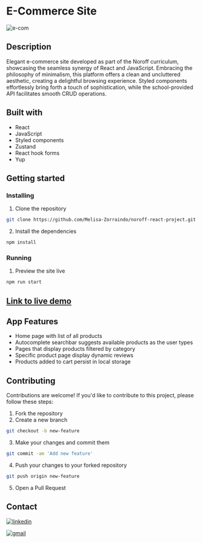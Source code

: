 # E-Commerce Site

![e-com](https://github.com/Melisa-Zorraindo/noroff-react-project/assets/76968122/5ccd3d9e-e948-4486-876e-c52610e62035)

## Description

Elegant e-commerce site developed as part of the Noroff curriculum, showcasing the seamless synergy of React and JavaScript. Embracing the philosophy of minimalism, this platform offers a clean and uncluttered aesthetic, creating a delightful browsing experience. Styled components effortlessly bring forth a touch of sophistication, while the school-provided API facilitates smooth CRUD operations.

## Built with

- React
- JavaScript
- Styled components
- Zustand
- React hook forms
- Yup

## Getting started

### Installing

1. Clone the repository
```bash
git clone https://github.com/Melisa-Zorraindo/noroff-react-project.git
```

2. Install the dependencies
```bash
npm install
```

### Running

1. Preview the site live
```bash
npm run start
```

## [Link to live demo](https://super-jalebi-36d00a.netlify.app/)

## App Features

- Home page with list of all products
- Autocomplete searchbar suggests available products as the user types
- Pages that display products filtered by category
- Specific product page display dynamic reviews
- Products added to cart persist in local storage

## Contributing

Contributions are welcome! If you'd like to contribute to this project, please follow these steps:

1. Fork the repository
2. Create a new branch
```bash
git checkout -b new-feature
```
3. Make your changes and commit them
```bash
git commit -am 'Add new feature'
```
4. Push your changes to your forked repository
```bash
git push origin new-feature
```
5. Open a Pull Request

## Contact

[![linkedin](https://img.shields.io/badge/LinkedIn-0077B5?style=for-the-badge&logo=linkedin&logoColor=white)](https://www.linkedin.com/in/melisa-zorraindo-81719618b/)

[![gmail](https://img.shields.io/badge/Gmail-D14836?style=for-the-badge&logo=gmail&logoColor=white)](mailto:melisa.zorraindo@gmail.com)
